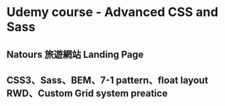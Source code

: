 # Udemy course - Advanced CSS and Sass

## Natours 旅遊網站 Landing Page

## CSS3、Sass、BEM、7-1 pattern、float layout RWD、Custom Grid system preatice
